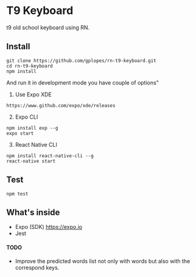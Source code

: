 
# T9 Keyboard
t9 old school keyboard using RN.

## Install

```
git clone https://github.com/gplopes/rn-t9-keyboard.git
cd rn-t9-keyboard
npm install
```

And run it in development mode you have couple of options"

1.  Use Expo XDE

```
https://www.github.com/expo/xde/releases
```

2.  Expo CLI

```
npm install exp --g
expo start
```

3.  React Native CLI

```
npm install react-native-cli --g
react-native start
```

## Test

```
npm test
```

## What's inside

* Expo (SDK) https://expo.io
* Jest

#### TODO
* Improve the predicted words list not only with words but also with the correspond keys.
